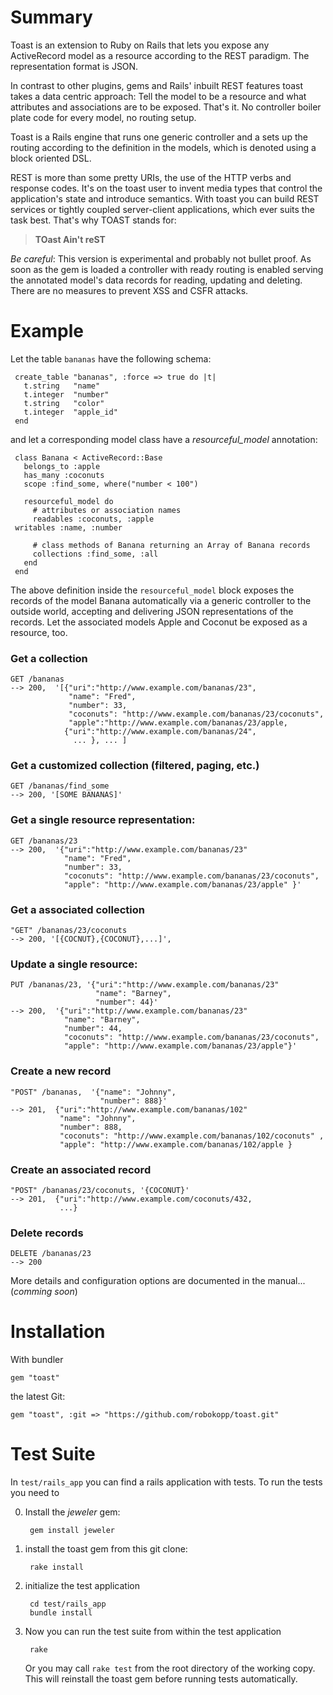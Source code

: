 Summary
=======

Toast is an extension to Ruby on Rails that lets you expose any
ActiveRecord model as a resource according to the REST paradigm. The
representation format is JSON.

In contrast to other plugins, gems and Rails' inbuilt REST features
toast takes a data centric approach: Tell the model to be a resource
and what attributes and associations are to be exposed. That's it. No
controller boiler plate code for every model, no routing setup.

Toast is a Rails engine that runs one generic controller and a sets up
the routing according to the definition in the models, which is
denoted using a block oriented DSL.

REST is more than some pretty URIs, the use of the HTTP verbs and
response codes. It's on the toast user to invent media types that
control the application's state and introduce semantics. With toast you
can build REST services or tightly coupled server-client applications,
which ever suits the task best. That's why TOAST stands for:

>  **TOast Ain't reST**

*Be careful*: This version is experimental and probably not bullet
proof. As soon as the gem is loaded a controller with ready routing
is enabled serving the annotated model's data records for reading,
updating and deleting. There are no measures to prevent XSS and CSFR
attacks.

Example
=======

Let the table `bananas` have the following schema:

     create_table "bananas", :force => true do |t|
       t.string   "name"
       t.integer  "number"
       t.string   "color"
       t.integer  "apple_id"
     end

and let a corresponding model class have a *resourceful_model* annotation:

     class Banana < ActiveRecord::Base
       belongs_to :apple
       has_many :coconuts
       scope :find_some, where("number < 100")

       resourceful_model do
         # attributes or association names
         readables :coconuts, :apple
	 writables :name, :number	 
	 
         # class methods of Banana returning an Array of Banana records
         collections :find_some, :all
       end
     end

The above definition inside the `resourceful_model` block exposes the
records of the model Banana automatically via a generic controller to
the outside world, accepting and delivering JSON representations of
the records. Let the associated models Apple and Coconut be
exposed as a resource, too.

### Get a collection
    GET /bananas
    --> 200,  '[{"uri":"http://www.example.com/bananas/23",
                 "name": "Fred",
                 "number": 33,
                 "coconuts": "http://www.example.com/bananas/23/coconuts",
                 "apple":"http://www.example.com/bananas/23/apple,
                {"uri":"http://www.example.com/bananas/24",
                  ... }, ... ]
### Get a customized collection (filtered, paging, etc.)

    GET /bananas/find_some
    --> 200, '[SOME BANANAS]'

### Get a single resource representation:
    GET /bananas/23
    --> 200,  '{"uri":"http://www.example.com/bananas/23"
                "name": "Fred",
                "number": 33,
                "coconuts": "http://www.example.com/bananas/23/coconuts",
                "apple": "http://www.example.com/bananas/23/apple" }'

### Get a associated collection
    "GET" /bananas/23/coconuts
    --> 200, '[{COCNUT},{COCONUT},...]',

### Update a single resource:
    PUT /bananas/23, '{"uri":"http://www.example.com/bananas/23"
                       "name": "Barney",
                       "number": 44}'
    --> 200,  '{"uri":"http://www.example.com/bananas/23"
                "name": "Barney",
                "number": 44,
                "coconuts": "http://www.example.com/bananas/23/coconuts",
                "apple": "http://www.example.com/bananas/23/apple"}'

### Create a new record
    "POST" /bananas,  '{"name": "Johnny",
                        "number": 888}'
    --> 201,  {"uri":"http://www.example.com/bananas/102"
               "name": "Johnny",
               "number": 888,
               "coconuts": "http://www.example.com/bananas/102/coconuts" ,
               "apple": "http://www.example.com/bananas/102/apple }

### Create an associated record
    "POST" /bananas/23/coconuts, '{COCONUT}'
    --> 201,  {"uri":"http://www.example.com/coconuts/432,
               ...}

### Delete records
    DELETE /bananas/23
    --> 200

More details and configuration options are documented in the manual... (_comming soon_)

Installation
============

With bundler

    gem "toast"

the latest Git:

    gem "toast", :git => "https://github.com/robokopp/toast.git"	

Test Suite
==========

In `test/rails_app` you can find a rails application with tests. To run
the tests you need to

0. Install the *jeweler* gem:

        gem install jeweler

1. install the toast gem from this git clone:

        rake install

2. initialize the test application

        cd test/rails_app
        bundle install

3. Now you can run the test suite from within the test application

        rake

   Or you may call `rake test` from the root directory of the working
   copy. This will reinstall the toast gem before running tests
   automatically.
